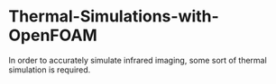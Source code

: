 # Thermal-Simulations-with-OpenFOAM
In order to accurately simulate infrared imaging, some sort of thermal simulation is required. 
